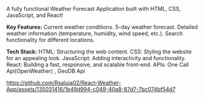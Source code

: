 A fully functional Weather Forecast Application built with HTML, CSS, JavaScript, and React!

**Key Features:**
Current weather conditions.
5-day weather forecast.
Detailed weather information (temperature, humidity, wind speed, etc.).
Search functionality for different locations.

**Tech Stack:**
HTML: Structuring the web content.
CSS: Styling the website for an appealing look.
JavaScript​: Adding interactivity and functionality.
React: Building a fast, responsive, and scalable front-end.
APIs: One Call Api(OpenWeather) , GeoDB Api


https://github.com/Rsaluja02/React-Weather-App/assets/135031416/1b49d994-c049-40a8-87d7-7bc074bf54d7

